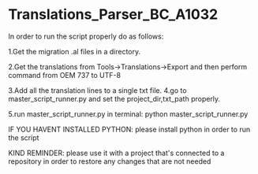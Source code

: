 # Translations_Parser_BC_A1032
In order to run the script properly do as follows:

1.Get the migration .al files in a directory.

2.Get the translations from Tools->Translations->Export and then perform command from OEM 737 to UTF-8

3.Add all the translation lines to a single txt file.
4.go to master_script_runner.py and set the project_dir,txt_path properly.

5.run master_script_runner.py in terminal: python master_script_runner.py

IF YOU HAVENT INSTALLED PYTHON:
please install python in order to run the script

KIND REMINDER:
please use it with a project that's connected to a repository in order to restore any changes that are not needed 
